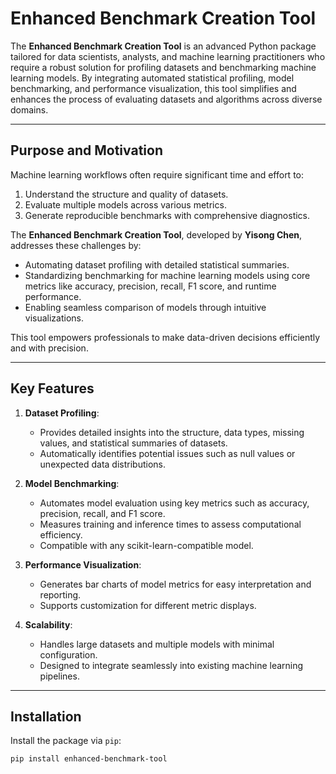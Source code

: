 # Enhanced Benchmark Creation Tool

The **Enhanced Benchmark Creation Tool** is an advanced Python package tailored for data scientists, analysts, and machine learning practitioners who require a robust solution for profiling datasets and benchmarking machine learning models. By integrating automated statistical profiling, model benchmarking, and performance visualization, this tool simplifies and enhances the process of evaluating datasets and algorithms across diverse domains.

---

## Purpose and Motivation

Machine learning workflows often require significant time and effort to:
1. Understand the structure and quality of datasets.
2. Evaluate multiple models across various metrics.
3. Generate reproducible benchmarks with comprehensive diagnostics.

The **Enhanced Benchmark Creation Tool**, developed by **Yisong Chen**, addresses these challenges by:
- Automating dataset profiling with detailed statistical summaries.
- Standardizing benchmarking for machine learning models using core metrics like accuracy, precision, recall, F1 score, and runtime performance.
- Enabling seamless comparison of models through intuitive visualizations.

This tool empowers professionals to make data-driven decisions efficiently and with precision.

---

## Key Features

1. **Dataset Profiling**:
   - Provides detailed insights into the structure, data types, missing values, and statistical summaries of datasets.
   - Automatically identifies potential issues such as null values or unexpected data distributions.

2. **Model Benchmarking**:
   - Automates model evaluation using key metrics such as accuracy, precision, recall, and F1 score.
   - Measures training and inference times to assess computational efficiency.
   - Compatible with any scikit-learn-compatible model.

3. **Performance Visualization**:
   - Generates bar charts of model metrics for easy interpretation and reporting.
   - Supports customization for different metric displays.

4. **Scalability**:
   - Handles large datasets and multiple models with minimal configuration.
   - Designed to integrate seamlessly into existing machine learning pipelines.

---

## Installation

Install the package via `pip`:
```bash
pip install enhanced-benchmark-tool
